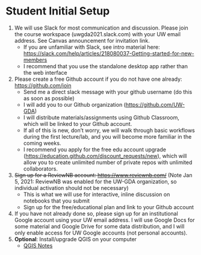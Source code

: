 # Student Initial Setup

1. We will use Slack for most communication and discussion. Please join the course workspace (uwgda2021.slack.com) with your UW email address. See Canvas announcement for invitation link.
    * If you are unfamiliar with Slack, see intro material here: https://slack.com/help/articles/218080037-Getting-started-for-new-members
    * I recommend that you use the standalone desktop app rather than the web interface
1. Please create a free Github account if you do not have one already: https://github.com/join
    * Send me a direct slack message with your github username (do this as soon as possible)
    * I will add you to our Github organization (https://github.com/UW-GDA)
    * I will distribute materials/assignments using Github Classroom, which will be linked to your Github account.
    * If all of this is new, don’t worry, we will walk through basic workflows during the first lecture/lab, and you will become more familiar in the coming weeks.
    * I recommend you apply for the free edu account upgrade (https://education.github.com/discount_requests/new), which will allow you to create unlimited number of private repos with unlimited collaborators.
1. ~~Sign up for a ReviewNB account: https://www.reviewnb.com/~~ (Note Jan 5, 2021: ReviewNB was enabled for the UW-GDA organization, so individual activation should not be necessary)
    * This is what we will use for interactive, inline discussion on notebooks that you submit
    * Sign up for the free/educational plan and link to your Github account
1. If you have not already done so, please sign up for an institutional Google account using your UW email address.  I will use Google Docs for some material and Google Drive for some data distribution, and I will only enable access for UW Google accounts (not personal accounts).
1. **Optional**: Install/upgrade QGIS on your computer
    * [QGIS Notes](../qgis_notes.md) 
